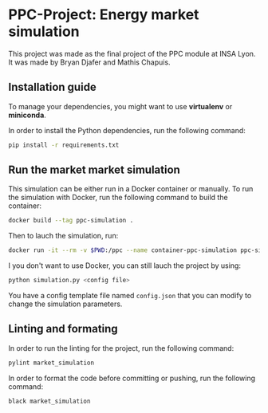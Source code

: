 # PPC-Project: Energy market simulation

This project was made as the final project of the PPC module at INSA Lyon. It was made by Bryan Djafer and Mathis Chapuis.

## Installation guide

To manage your dependencies, you might want to use **virtualenv** or **miniconda**.

In order to install the Python dependencies, run the following command:

```bash
pip install -r requirements.txt
```

## Run the market market simulation

This simulation can be either run in a Docker container or manually. To run the simulation with Docker, run the following command to build the container:

```bash
docker build --tag ppc-simulation .
```

Then to lauch the simulation, run:

```bash
docker run -it --rm -v $PWD:/ppc --name container-ppc-simulation ppc-simulation
```

I you don't want to use Docker, you can still lauch the project by using:

```bash
python simulation.py <config file>
```

You have a config template file named `config.json` that you can modify to change the simulation parameters.

## Linting and formating

In order to run the linting for the project, run the following command:

```bash
pylint market_simulation
```

In order to format the code before committing or pushing, run the following command:

```bash
black market_simulation
```
